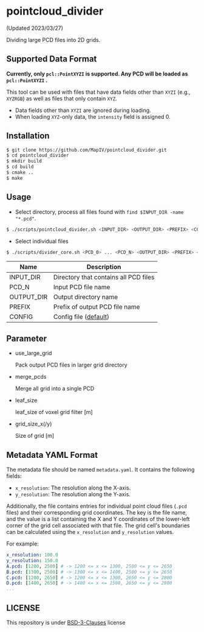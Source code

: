 # pointcloud_divider

(Updated 2023/03/27)

Dividing large PCD files into 2D grids.

## Supported Data Format

**Currently, only `pcl::PointXYZI` is supported. Any PCD will be loaded as `pcl::PointXYZI` .**

This tool can be used with files that have data fields other than `XYZI` (e.g., `XYZRGB`) as well as files that only contain `XYZ`.

* Data fields other than `XYZI` are ignored during loading.
* When loading `XYZ`-only data, the `intensity` field is assigned 0.

## Installation

```bash
$ git clone https://github.com/MapIV/pointcloud_divider.git
$ cd pointcloud_divider
$ mkdir build
$ cd build
$ cmake ..
$ make
```

## Usage

  * Select directory, process all files found with `find $INPUT_DIR -name "*.pcd"`.

  ```bash
  $ ./scripts/pointcloud_divider.sh <INPUT_DIR> <OUTPUT_DIR> <PREFIX> <CONFIG>
  ```

  * Select individual files

  ```bash
  $ ./scripts/divider_core.sh <PCD_0> ... <PCD_N> <OUTPUT_DIR> <PREFIX> <CONFIG>
  ```

  | Name       | Description                                  |
  | -------    | -------------------------                    |
  | INPUT_DIR  | Directory that contains all PCD files        |
  | PCD_N      | Input PCD file name                          |
  | OUTPUT_DIR | Output directory name                        |
  | PREFIX     | Prefix of output PCD file name               |
  | CONFIG     | Config file ([default](config/default.yaml)) |

## Parameter

  * use_large_grid

    Pack output PCD files in larger grid directory

  * merge_pcds

    Merge all grid into a single PCD

  * leaf_size

    leaf_size of voxel grid filter [m]

  * grid_size_x(/y)

    Size of grid [m]

## Metadata YAML Format

The metadata file should be named `metadata.yaml`. It contains the following fields:

- `x_resolution`: The resolution along the X-axis.
- `y_resolution`: The resolution along the Y-axis.

Additionally, the file contains entries for individual point cloud files (`.pcd` files) and their corresponding grid coordinates. The key is the file name, and the value is a list containing the X and Y coordinates of the lower-left corner of the grid cell associated with that file. The grid cell's boundaries can be calculated using the `x_resolution` and `y_resolution` values.

For example:

```yaml
x_resolution: 100.0
y_resolution: 150.0
A.pcd: [1200, 2500] # -> 1200 <= x <= 1300, 2500 <= y <= 2650
B.pcd: [1300, 2500] # -> 1300 <= x <= 1400, 2500 <= y <= 2650
C.pcd: [1200, 2650] # -> 1200 <= x <= 1300, 2650 <= y <= 2800
D.pcd: [1400, 2650] # -> 1400 <= x <= 1500, 2650 <= y <= 2800
...
```

## LICENSE

This repository is under [BSD-3-Clauses](LICENSE) license
